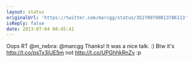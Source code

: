 ```yaml
---
layout: status
originalUrl: 'https://twitter.com/marcgg/status/352709790813786113'
isReply: false
date: 2013-07-04 08:45:41
---
```


Oops RT @m_nebra: @marcgg Thanks! It was a nice talk. :) Btw it's http://t.co/psTx3iUE5m not http://t.co/UPGhhkRnZv :p
